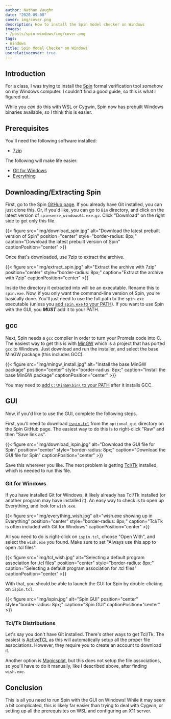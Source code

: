 ```yaml
---
author: Nathan Vaughn
date: "2020-09-08"
cover: img/cover.png
description: How to install the Spin model checker on Windows
images:
- /posts/spin-windows/img/cover.png
tags:
- Windows
title: Spin Model Checker on Windows
userelativecover: true
---
```


## Introduction

For a class, I was trying to install the [Spin](https://spinroot.com/)
formal verification tool *somehow* on my Windows computer. I couldn't find
a good guide, so this is what I figured out.

While you *can* do this with WSL or Cygwin, Spin now has prebuilt Windows
binaries available, so I think this is easier.

## Prerequisites

You'll need the following software installed:

- [7zip](https://www.7-zip.org/)

The following will make life easier:

- [Git for Windows](https://git-scm.com/download/win)
- [Everything](https://www.voidtools.com/)

## Downloading/Extracting Spin

First, go to the Spin [GitHub page](https://github.com/nimble-code/Spin). If you 
already have Git installed, you can just clone this. Or, if you'd like,
you can go to `Bin` directory, and click on the latest version of
`spin<ver>_windows64.exe.gz`. Click "Download" on the right side to get
only this file.

{{< figure src="img/download_spin.jpg" alt="Download the latest prebuilt version of Spin" position="center" style="border-radius: 8px;" caption="Download the latest prebuilt version of Spin" captionPosition="center" >}}

Once that's downloaded, use 7zip to extract the archive.

{{< figure src="img/extract_spin.jpg" alt="Extract the archive with 7zip" position="center" style="border-radius: 8px;" caption="Extract the archive with 7zip" captionPosition="center" >}}

Inside the directory it extracted into will be an executable. Rename this to `spin.exe`.
Now, if you only want the command-line version of Spin, you're basically done.
You'll just need to use the full path to the `spin.exe` executable (unless you
[add `spin.exe` to your PATH](https://www.howtogeek.com/118594/how-to-edit-your-system-path-for-easy-command-line-access/)).
If you want to use Spin with the GUI, you ***MUST*** add it to your PATH.

## gcc

Next, Spin needs a `gcc` compiler in order to turn your Promela code into C.
The easiest way to get this is with [MinGW](https://osdn.net/projects/mingw/releases/)
which is a project that has ported `gcc` to Windows. Just download
and run the installer, and select the base MinGW package (this includes GCC).

{{< figure src="img/mingw_install.jpg" alt="Install the base MinGW package" position="center" style="border-radius: 8px;" caption="Install the base MinGW package" captionPosition="center" >}}

You may need to [add `C:\MinGW\bin\` to your PATH](https://www.howtogeek.com/118594/how-to-edit-your-system-path-for-easy-command-line-access/) after it installs GCC.

## GUI

Now, if you'd like to use the GUI, complete the following steps.

First, you'll need to download
[`ispin.tcl`](https://github.com/nimble-code/Spin/blob/master/optional_gui/ispin.tcl)
from the `optional_gui` directory on the Spin GitHub page. The easiest way to do
this is to right-click "Raw" and then "Save link as".

{{< figure src="img/download_ispin.jpg" alt="Download the GUI file for Spin" position="center" style="border-radius: 8px;" caption="Download the GUI file for Spin" captionPosition="center" >}}

Save this wherever you like.
The next problem is getting [Tcl/Tk](https://www.tcl.tk/) installed,
which is needed to run this file.

### Git for Windows

If you have installed Git for Windows,
it likely already has Tcl/Tk installed
(or another program may have installed it).
An easy way to check is to open up Everything, and look for `wish.exe`.

{{< figure src="img/everything_wish.jpg" alt="wish.exe showing up in Everything" position="center" style="border-radius: 8px;" caption="Tcl/Tk is often included with Git for Windows" captionPosition="center" >}}

All you need to do is right-click on `ispin.tcl`, choose "Open With",
and select the `wish.exe` you found. Make sure to set
"Always use this app to open .tcl files".

{{< figure src="img/tcl_wish.jpg" alt="Selecting a default program association for .tcl files" position="center" style="border-radius: 8px;" caption="Selecting a default program association for .tcl files" captionPosition="center" >}}

With that, you should be able to launch the GUI for Spin
by double-clicking on `ispin.tcl`.

{{< figure src="img/ispin.jpg" alt="Spin GUI" position="center" style="border-radius: 8px;" caption="Spin GUI" captionPosition="center" >}}

### Tcl/Tk Distributions

Let's say you don't have Git installed. There's other ways to get Tcl/Tk.
The easiest is [ActiveTCL](https://www.activestate.com/products/tcl/downloads/) as
this will automatically setup all the proper file associations. However, they require
you to create an account to download it.

Another option is
[Magicsplat](https://www.magicsplat.com/tcl-installer/index.html#downloads),
but this does not setup the file associations, so you'll have to do it manually, like
I described above, after finding `wish.exe`.

## Conclusion

This is all you need to run Spin with the GUI on Windows! While it may
seem a bit complicated, this is likely far easier than trying to deal with Cygwin,
or setting up all the prerequisites on WSL and configuring an X11 server.
